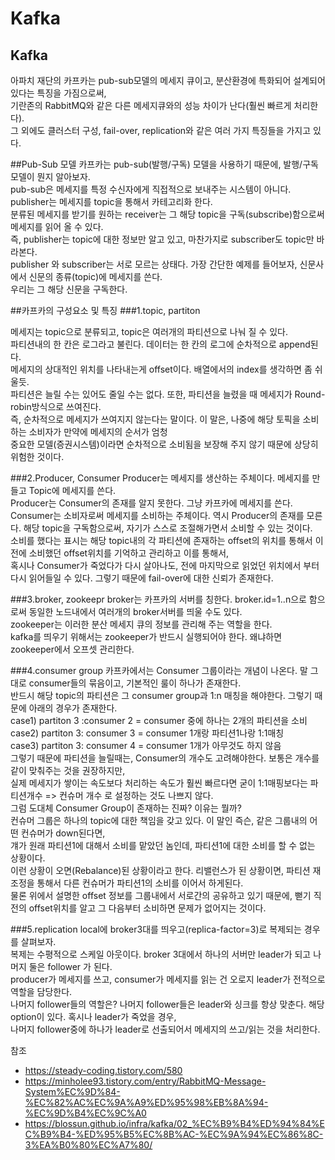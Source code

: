 # Kafka

## Kafka
아파치 재단의 카프카는 pub-sub모델의 메세지 큐이고, 분산환경에 특화되어 설계되어 있다는 특징을 가짐으로써,   
기란존의 RabbitMQ와 같은 다른 메세지큐와의 성능 차이가 난다(훨씬 빠르게 처리한다).   
그 외에도 클러스터 구성, fail-over, replication와 같은 여러 가지 특징들을 가지고 있다.

##Pub-Sub 모델
카프카는 pub-sub(발행/구독) 모델을 사용하기 때문에, 발행/구독모델이 뭔지 알아보자.  
pub-sub은 메세지를 특정 수신자에게 직접적으로 보내주는 시스템이 아니다. publisher는 메세지를 topic을 통해서 카테고리화 한다.   
분류된 메세지를 받기를 원하는 receiver는 그 해당 topic을 구독(subscribe)함으로써 메세지를 읽어 올 수 있다.   
즉, publisher는 topic에 대한 정보만 알고 있고, 마찬가지로 subscriber도 topic만 바라본다.   
publisher 와 subscriber는 서로 모르는 상태다. 가장 간단한 예제를 들어보자, 신문사에서 신문의 종류(topic)에 메세지를 쓴다.   
우리는 그 해당 신문을 구독한다.

##카프카의 구성요소 및 특징
###1.topic, partiton  

메세지는 topic으로 분류되고, topic은 여러개의 파티션으로 나눠 질 수 있다.   
파티션내의 한 칸은 로그라고 불린다. 데이터는 한 칸의 로그에 순차적으로 append된다.   
메세지의 상대적인 위치를 나타내는게 offset이다. 배열에서의 index를 생각하면 좀 쉬울듯.  
파티션은 늘릴 수는 있어도 줄일 수는 없다.
또한, 파티션을 늘렸을 때 메세지가 Round-robin방식으로 쓰여진다.   
즉, 순차적으로 메세지가 쓰여지지 않는다는 말이다. 이 말은, 나중에 해당 토픽을 소비하는 소비자가 만약에 메세지의 순서가 엄청   
중요한 모델(증권시스템)이라면 순차적으로 소비됨을 보장해 주지 않기 때문에 상당히 위험한 것이다.

###2.Producer, Consumer
Producer는 메세지를 생산하는 주체이다. 메세지를 만들고 Topic에 메세지를 쓴다.   
Producer는 Consumer의 존재를 알지 못한다. 그냥 카프카에 메세지를 쓴다.   
Consumer는 소비자로써 메세지를 소비하는 주체이다. 역시 Producer의 존재를 모른다. 해당 topic을 구독함으로써, 자기가 스스로 조절해가면서 소비할 수 있는 것이다.   
소비를 했다는 표시는 해당 topic내의 각 파티션에 존재하는 offset의 위치를 통해서 이전에 소비했던 offset위치를 기억하고 관리하고 이를 통해서,   
혹시나 Consumer가 죽었다가 다시 살아나도, 전에 마지막으로 읽었던 위치에서 부터 다시 읽어들일 수 있다. 그렇기 때문에 fail-over에 대한 신뢰가 존재한다.

###3.broker, zookeepr
broker는 카프카의 서버를 칭한다. broker.id=1..n으로 함으로써 동일한 노드내에서 여러개의 broker서버를 띄울 수도 있다.   
zookeeper는 이러한 분산 메세지 큐의 정보를 관리해 주는 역할을 한다.   
kafka를 띄우기 위해서는 zookeeper가 반드시 실행되어야 한다.
왜냐하면 zookeeper에서 오프셋 관리한다.

###4.consumer group
카프카에서는 Consumer 그룹이라는 개념이 나온다. 말 그대로 consumer들의 묶음이고, 기본적인 룰이 하나가 존재한다.   
반드시 해당 topic의 파티션은 그 consumer group과 1:n 매칭을 해야한다. 그렇기 때문에 아래의 경우가 존재한다.  
 case1) partiton 3 :consumer 2 = consumer 중에 하나는 2개의 파티션을 소비  
 case2) partiton 3: consumer 3 = consumer 1개랑 파티션1나랑 1:1매칭  
 case3) partiton 3: consumer 4 = consumer 1개가 아무것도 하지 않음  
그렇기 때문에 파티션을 늘릴때는, Consumer의 개수도 고려해야한다. 보통은 개수를 같이 맞춰주는 것을 권장하지만,  
실제 메세지가 쌓이는 속도보다 처리하는 속도가 훨씬 빠르다면 굳이 1:1매핑보다는 파티션개수 => 컨슈머 개수 로 설정하는 것도 나쁘지 않다.  
그럼 도대체 Consumer Group이 존재하는 진짜? 이유는 뭘까?  
컨슈머 그룹은 하나의 topic에 대한 책임을 갖고 있다. 이 말인 즉슨, 같은 그룹내의 어떤 컨슈머가 down된다면,    
걔가 원래 파티션1에 대해서 소비를 맡았던 놈인데, 파티션1에 대한 소비를 할 수 없는 상황이다.   
이런 상황이 오면(Rebalance)된 상황이라고 한다. 리밸런스가 된 상황이면, 파티션 재조정을 통해서 다른 컨슈머가 파티션1의 소비를 이어서 하게된다.  
물론 위에서 설명한 offset 정보를 그룹내에서 서로간의 공유하고 있기 때문에, 뻗기 직전의 offset위치를 알고 그 다음부터 소비하면 문제가 없어지는 것이다.

###5.replication
local에 broker3대를 띄우고(replica-factor=3)로 복제되는 경우를 살펴보자.  
복제는 수평적으로 스케일 아웃이다. broker 3대에서 하나의 서버만 leader가 되고 나머지 둘은 follower 가 된다.   
producer가 메세지를 쓰고, consumer가 메세지를 읽는 건 오로지 leader가 전적으로 역할을 담당한다.  
나머지 follower들의 역할은?
나머지 follower들은 leader와 싱크를 항상 맞춘다. 해당 option이 있다. 혹시나 leader가 죽었을 경우,   
나머지 follower중에 하나가 leader로 선출되어서 메세지의 쓰고/읽는 것을 처리한다.

참조
- https://steady-coding.tistory.com/580
- https://minholee93.tistory.com/entry/RabbitMQ-Message-System%EC%9D%84-%EC%82%AC%EC%9A%A9%ED%95%98%EB%8A%94-%EC%9D%B4%EC%9C%A0
- https://blossun.github.io/infra/kafka/02_%EC%B9%B4%ED%94%84%EC%B9%B4-%ED%95%B5%EC%8B%AC-%EC%9A%94%EC%86%8C-3%EA%B0%80%EC%A7%80/
